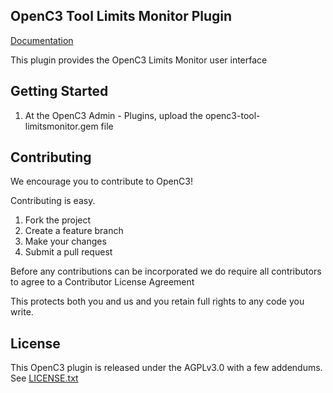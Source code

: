 ## OpenC3 Tool Limits Monitor Plugin

[Documentation](https://openc3.com)

This plugin provides the OpenC3 Limits Monitor user interface

## Getting Started

1.  At the OpenC3 Admin - Plugins, upload the openc3-tool-limitsmonitor.gem file

## Contributing

We encourage you to contribute to OpenC3!

Contributing is easy.

1. Fork the project
2. Create a feature branch
3. Make your changes
4. Submit a pull request

Before any contributions can be incorporated we do require all contributors to agree to a Contributor License Agreement

This protects both you and us and you retain full rights to any code you write.

## License

This OpenC3 plugin is released under the AGPLv3.0 with a few addendums. See [LICENSE.txt](LICENSE.txt)
